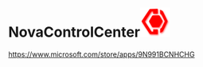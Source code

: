 # NovaControlCenter<img src="https://raw.githubusercontent.com/NavithuSriyananda/NovaControlCenter/master/Images/Logo.png" width="60">
https://www.microsoft.com/store/apps/9N991BCNHCHG

